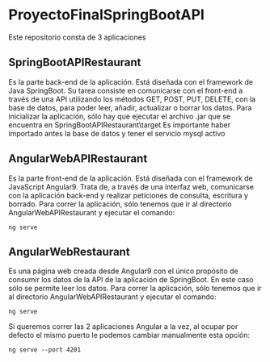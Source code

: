# ProyectoFinalSpringBootAPI

Este repositorio consta de 3 aplicaciones

## SpringBootAPIRestaurant

Es la parte back-end de la aplicación. Está diseñada con el framework de Java SpringBoot. Su tarea consiste en comunicarse con el front-end a través de una API utilizando los métodos GET, POST, PUT, DELETE, con la base de datos, para poder leer, añadir, actualizar o borrar los datos.
Para inicializar la aplicación, sólo hay que ejecutar el archivo .jar que se encuentra en SpringBootAPIRestaurant\target
Es importante haber importado antes la base de datos y tener el servicio mysql activo

## AngularWebAPIRestaurant

Es la parte front-end de la aplicación. Está diseñada con el framework de JavaScript Angular9. Trata de, a través de una interfaz web, comunicarse con la aplicación back-end y realizar peticiones de consulta, escritura y borrado.
Para correr la aplicación, sólo tenemos que ir al directorio AngularWebAPIRestaurant y ejecutar el comando:

`ng serve`

## AngularWebRestaurant

Es una página web creada desde Angular9 con el único propósito de consumir los datos de la API de la aplicación de SpringBoot. En este caso sólo se permite leer los datos.
Para correr la aplicación, sólo tenemos que ir al directorio AngularWebAPIRestaurant y ejecutar el comando:

`ng serve`

Si queremos correr las 2 aplicaciones Angular a la vez, al ocupar por defecto el mismo puerto le podemos cambiar manualmente esta opción:

`ng serve --port 4201`